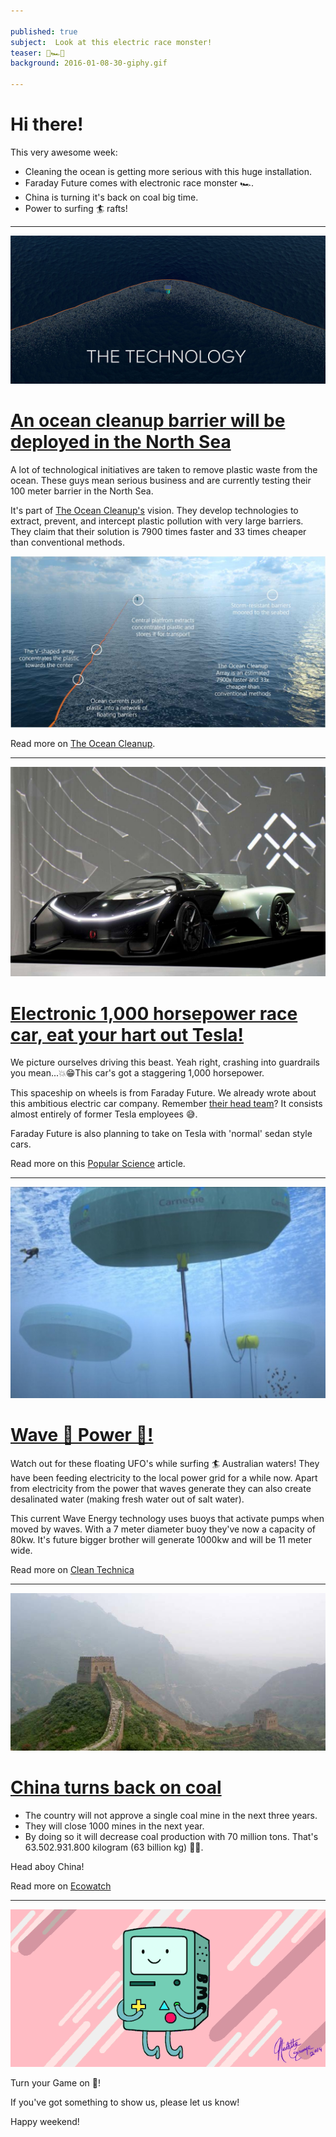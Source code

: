 ```yaml
---

published: true
subject:  Look at this electric race monster!
teaser: 🌊🏎🏓
background: 2016-01-08-30-giphy.gif

---
```


# Hi there!

This very awesome week:

* Cleaning the ocean is getting more serious with this huge installation.
* Faraday Future comes with electronic race monster 🏎.
* China is turning it's back on coal big time.
* Power to surfing 🏄 rafts!

---

[![The Ocean cleanup](2016-01-08-30-ocean-cleanup.jpg)](http://www.theoceancleanup.com/blog/show/item/first-cleanup-barrier-test-to-be-deployed-in-dutch-waters.html)

# [An ocean cleanup barrier will be deployed in the North Sea  ](http://www.theoceancleanup.com/blog/show/item/first-cleanup-barrier-test-to-be-deployed-in-dutch-waters.html)

A lot of technological initiatives are taken to remove plastic waste from the ocean. These guys mean serious business and are currently testing their 100 meter barrier in the North Sea.

It's part of [The Ocean Cleanup's](http://www.theoceancleanup.com/) vision. They develop technologies to extract, prevent, and intercept plastic pollution with very large barriers. They claim that their solution is 7900 times faster and 33 times cheaper than conventional methods.

![Ocean Cleanup methods](2016-01-08-30-ocean-cleanup2.jpg)

Read more on [The Ocean Cleanup](http://www.theoceancleanup.com/blog/show/item/first-cleanup-barrier-test-to-be-deployed-in-dutch-waters.html).

---

[![Faraday Future](2016-01-08-30-faraday.jpg)](http://www.popsci.com/what-is-faraday-future-and-why-should-we-care)

# [Electronic 1,000 horsepower race car, eat your hart out Tesla!](http://www.popsci.com/what-is-faraday-future-and-why-should-we-care)

We picture ourselves driving this beast. Yeah right, crashing into guardrails you mean...💥😁This car's got a staggering 1,000 horsepower.

This spaceship on wheels is from Faraday Future. We already wrote about this ambitious electric car company. Remember [their head team](http://www.faradayfuture.com/about.html)? It consists almost entirely of former Tesla employees 😅.

Faraday Future is also planning to take on Tesla with 'normal' sedan style cars.

Read more on this [Popular Science](http://www.popsci.com/what-is-faraday-future-and-why-should-we-care) article.

---
[![Wave  Technology](2016-01-08-30-wave-technology.jpg)](http://cleantechnica.com/2016/01/04/grid-connected-wave-power-station-turned-australia/)

# [Wave 🌊 Power 💪!](http://cleantechnica.com/2016/01/04/grid-connected-wave-power-station-turned-australia/)

Watch out for these floating UFO's while surfing 🏄 Australian waters! They have been feeding electricity to the local power grid for a while now. Apart from electricity from the power that waves generate they can also create desalinated water (making fresh water out of salt water).

This current Wave Energy technology uses buoys that activate pumps when moved by waves. With a 7 meter diameter buoy they've now a capacity of 80kw. It's future bigger brother will generate 1000kw and will be 11 meter wide.       

Read more on [Clean Technica](http://cleantechnica.com/2016/01/04/grid-connected-wave-power-station-turned-australia/)

---
[![China off coal](2016-01-08-30-chinacoal.jpg)](http://ecowatch.com/2016/01/02/china-clamps-down-on-coal/)

# [China turns back on coal](http://ecowatch.com/2016/01/02/china-clamps-down-on-coal/)

* The country will not approve a single coal mine in the next three years.
* They will close 1000 mines in the next year.
* By doing so it will decrease coal production with 70 million tons. That's 63.502.931.800 kilogram (63 billion kg) 🤑😱.

Head aboy China!  

Read more on [Ecowatch](http://ecowatch.com/2016/01/02/china-clamps-down-on-coal/)

---

![Game on](2016-01-08-30-giphy.gif)

Turn your Game on 🙌!

If you've got something to show us, please let us know!

Happy weekend!
